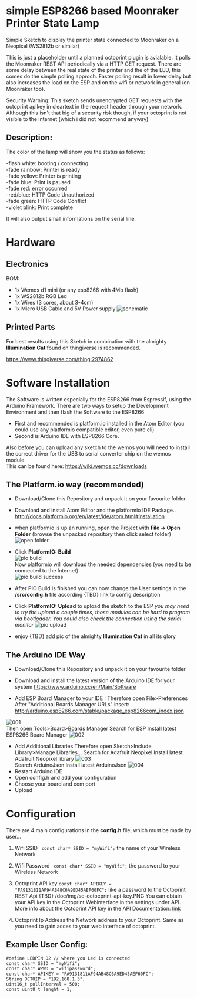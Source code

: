 

# simple ESP8266 based Moonraker Printer State Lamp

Simple Sketch to display the printer state connected to Moonraker on a Neopixel (WS2812b or similar)

This is just a placeholder until a planned octoprint plugin is avialable. It polls the Moonraker REST API periodically via a HTTP GET request. There are some delay between the real state of the printer and the of the LED, this comes do the simple polling approch. Faster polling result in lower delay but also increases the load on the ESP and on the wifi or network in general (on Moonraker too).

Security Warning:
This sketch sends unencrypted GET requests with the octoprint apikey in cleartext in the request header through your network. Although this isn't that big of a security risk though, if your octoprint is not visible to the internet (which i did not recommend anyway)

## Description:
The color of the lamp will show you the status as follows:

-flash white: booting / connecting  
-fade rainbow: Printer is ready  
-fade yellow: Printer is printing  
-fade blue: Print is paused  
-fade red: error occurred  
-red/blue: HTTP Code Unauthorized  
-fade green: HTTP Code Conflict   
-violet blink: Print complete   
  
 
  
It will also output small informations on the serial line.

# Hardware


## Electronics

BOM:
* 1x Wemos d1 mini (or any esp8266 with 4Mb flash)
* 1x WS2812b RGB Led
* 1x Wires (3 cores, about 3-4cm)
* 1x Micro USB Cable and 5V Power supply
![schematic](https://raw.githubusercontent.com/FrYakaTKoP/simple-octo-ws2812/master/doc/electronics/sch/illumination-cat-electronic-wiring.png)


## Printed Parts

For best results using this Sketch in combination with the almighty **Illumination Cat** found on thingiverse is recommended.

https://www.thingiverse.com/thing:2974862

# Software Installation

The Software is written especially for the ESP8266 from Espressif, using the Arduino Framework.
There are two ways to setup the Development Environment and then flash the Software to the ESP8266

* First and recommended is platform.io installed in the Atom Editor (you could use any platformio compatible editor, even pure cli)
* Second is Arduino IDE with ESP8266 Core.


Also before you can upload any sketch to the wemos you will need to install the correct driver for the USB to serial converter chip on the wemos module.  
This can be found here:
https://wiki.wemos.cc/downloads

## The Platform.io way (recommended)

* Download/Clone this Repository and unpack it on your favourite folder
* Download and install Atom Editor and the platformio IDE Package..
	http://docs.platformio.org/en/latest/ide/atom.html#installation

* when platformio is up an running, open the Project with **File -> Open Folder** (browse the unpacked repository then click select folder)  
![open folder](https://raw.githubusercontent.com/FrYakaTKoP/simple-octo-ws2812/master/doc/img/sc\_pio\_openfolder.png)

* Click **PlatformIO: Build**  
![pio build](https://raw.githubusercontent.com/FrYakaTKoP/simple-octo-ws2812/master/doc/img/sc_pio_build.png)  
 Now platformio will download the needed dependencies (you need to be connected to the Internet)  
![pio build success](https://raw.githubusercontent.com/FrYakaTKoP/simple-octo-ws2812/master/doc/img/sc_pio_build_success.png)

* After PIO Build is finished you can now change the User settings in the **/src/config.h** file according {TBD} link to config description
* Click **PlatformIO: Upload** to upload the sketch to the ESP
  *you may need to try the upload a couple times, those modules can be hard to program via bootloader. You could also check the connection using the serial monitor*
	![pio upload](https://raw.githubusercontent.com/FrYakaTKoP/simple-octo-ws2812/master/doc/img/sc_pio_upload.png)
* enjoy
{TBD} add pic of the almighty **Illumination Cat** in all its glory

## The Arduino IDE Way

* Download/Clone this Repository and unpack it on your favourite folder
*  Download and install the latest version of the Arduino IDE  for your system  https://www.arduino.cc/en/Main/Software

* Add ESP Board Manager to your IDE  :
	Therefore open File>Preferences
	After "Additional Boards Manager URLs" insert: http://arduino.esp8266.com/stable/package_esp8266com_index.json

![001](https://raw.githubusercontent.com/FrYakaTKoP/simple-octo-ws2812/master/doc/img/001.png)  
	Then open Tools>Board>Boards Manager
	Search for ESP
	Install latest ESP8266 Board Manager
	![002](https://raw.githubusercontent.com/FrYakaTKoP/simple-octo-ws2812/master/doc/img/002.png)

* Add Additional Libraries
	Therefore open Sketch>Include Library>Manage Libraries...
	Search for Adafruit Neopixel
	Install latest Adafruit Neopixel library
	![003](https://raw.githubusercontent.com/FrYakaTKoP/simple-octo-ws2812/master/doc/img/003.png)  
	Search ArduinoJson
	Install latest ArduinoJson	![004](https://raw.githubusercontent.com/FrYakaTKoP/simple-octo-ws2812/master/doc/img/004.png)
* Restart Arduino IDE
* Open config.h and add your configuration
* Choose your board and com port
* Upload

# Configuration

There are 4 main configurations in the **config.h** file, which must be made by user...
1. Wifi SSID
	``` const char* SSID = "myWifi";```
	the name of your Wireless Network

2. Wifi Password
	``` const char* SSID = "myWifi";```
	the password to your Wireless Network

3. Octoprint API key
```const char* APIKEY = "FA9131811AF94AB48C6A9ED45AEF60FC";```
	like a password to the Octoprint REST Api
	{TBD} /doc/img/sc-octocprint-api-key.PNG
	You can obtain your API key in the Octoprint Webinterface in the settings under API.
	More info about the Octoprint API key in the API Documentation: [link](http://docs.octoprint.org/en/master/api/general.html#authorization)

4. Octoprint Ip Address
	the Network address to your Octoprint. Same as you need to gain acces to your web interface of octoprint.

## Example User Config:

```
#define LEDPIN D2 // where you Led is connected
const char* SSID = "myWifi";
const char* WPWD = "wifipassword";
const char* APIKEY = "FA9131811AF94AB48C6A9ED45AEF60FC";
String OCTOIP = "192.168.1.3";
uint16_t pollInterval = 500;
const uint8_t lenght = 1;
```



